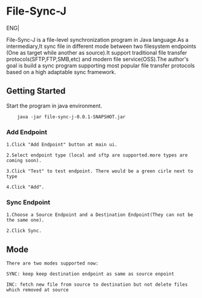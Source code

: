 # File-Sync-J

ENG|


File-Sync-J is a file-level synchronization program in Java language.As a intermediary,It sync file in different mode between two filesystem endpoints (One as target while another as source).It support traditional file transfer protocols(SFTP,FTP,SMB,etc) and modern file service(OSS).The author's goal is build a sync program supporting most popular file transfer protocols based on a high adaptable sync framework.


## Getting Started

Start the program in java environment.

```
    java -jar file-sync-j-0.0.1-SNAPSHOT.jar
```

### Add Endpoint
    
    1.Click "Add Endpoint" button at main ui.
    
    2.Select endpoint type (local and sftp are supported.more types are coming soon).

    3.Click "Test" to test endpoint. There would be a green cirle next to type

    4.Click "Add".

### Sync Endpoint

    1.Choose a Source Endpoint and a Destination Endpoint(They can not be the same one).

    2.Click Sync.

## Mode

    There are two modes supported now:
    
    SYNC: keep keep destination endpoint as same as source enpoint

    INC: fetch new file from source to destination but not delete files which removed at source